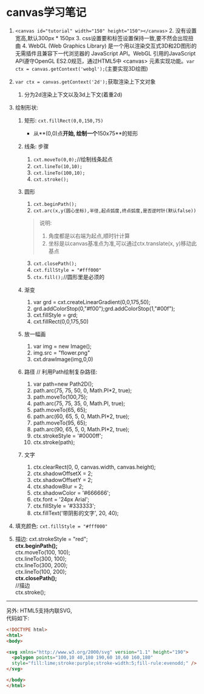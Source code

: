 # canvas学习笔记

1. `<canvas id="tutorial" width="150" height="150"></canvas>`
	2. 没有设置宽高,默认300px * 150px
	3. css设置要和标签设置保持一致,要不然会出现扭曲
	4. WebGL (Web Graphics Library) 是一个用以渲染交互式3D和2D图形的无需插件且兼容下一代浏览器的 JavaScript API。WebGL 引用的JavaScript API遵守OpenGL ES2.0规范，通过HTML5中 \<canvas> 元素实现功能。`var ctx = canvas.getContext('webgl');`(主要实现3D绘图)
2. `var ctx = canvas.getContext('2d');`获取渲染上下文对象
	1.	分为2d渲染上下文以及3d上下文(着重2d)

3. 绘制形状: 
	1. 矩形: `cxt.fillRect(0,0,150,75)`
		- 从**(0,0)点**开始, 绘制一个**150x75**的矩形
	2. 线条: 步骤
		1. `cxt.moveTo(0,0);`//绘制线条起点
		2. `cxt.lineTo(10,10);`
		3. `cxt.lineTo(100,10);`
		4. `cxt.stroke();`
	3. 圆形
		1. `cxt.beginPath();`
		2. `cxt.arc(x,y(圆心坐标),半径,起点弧度,终点弧度,是否逆时针(默认false))`
		> 说明:  
		>
		> 1. 角度都是以右端为起点,顺时针计算  
		> 2. 坐标是以canvas基准点为准,可以通过ctx.translate(x, y)移动此基点
		
		3. `cxt.closePath();`
		4. `cxt.fillStyle = "#fff000"`
		5. 	`ctx.fill();`//圆形里是必须的
	4. 渐变
		1. var grd = cxt.createLinearGradient(0,0,175,50);
		2. grd.addColorStop(0,"#f00");grd.addColorStop(1,"#00f");
		3. cxt.fillStyle = grd;
		4. cxt.fillRect(0,0,175,50)
	5. 放一幅画
		1. var img = new Image();
		2. img.src = "flower.png"
		3. cxt.drawImage(img,0,0)
	6. 路径
		// 利用Path绘制复杂路径:
		1. var path=new Path2D();
		1. path.arc(75, 75, 50, 0, Math.PI*2, true);
		1. path.moveTo(100,75);
		1. path.arc(75, 75, 35, 0, Math.PI, true);
		1. path.moveTo(65, 65);
		1. path.arc(60, 65, 5, 0, Math.PI*2, true);
		1. path.moveTo(95, 65);
		1. path.arc(90, 65, 5, 0, Math.PI*2, true);
		1. ctx.strokeStyle = '#0000ff';
		1. ctx.stroke(path);
	7. 文字
		1. ctx.clearRect(0, 0, canvas.width, canvas.height);
		1. ctx.shadowOffsetX = 2;
		1. ctx.shadowOffsetY = 2;
		1. ctx.shadowBlur = 2;
		1. ctx.shadowColor = '#666666';
		1. ctx.font = '24px Arial';
		1. ctx.fillStyle = '#333333';
		1. ctx.fillText('带阴影的文字', 20, 40);

	
4. 填充颜色: 
	`cxt.fillStyle = "#fff000" `
5. 描边:
	cxt.strokeStyle = "red";  
	**ctx.beginPath();**  
	ctx.moveTo(100, 100);  
	ctx.lineTo(300, 100);  
	ctx.lineTo(300, 200);  
	ctx.lineTo(100, 200);  
	**ctx.closePath();**  
	//描边  
	ctx.stroke();   

---
另外: 
HTML5支持内联SVG,  
代码如下:

```html
<!DOCTYPE html>
<html>
<body>

<svg xmlns="http://www.w3.org/2000/svg" version="1.1" height="190">
  <polygon points="100,10 40,180 190,60 10,60 160,180"
  style="fill:lime;stroke:purple;stroke-width:5;fill-rule:evenodd;" />
</svg>

</body>
</html>
```

